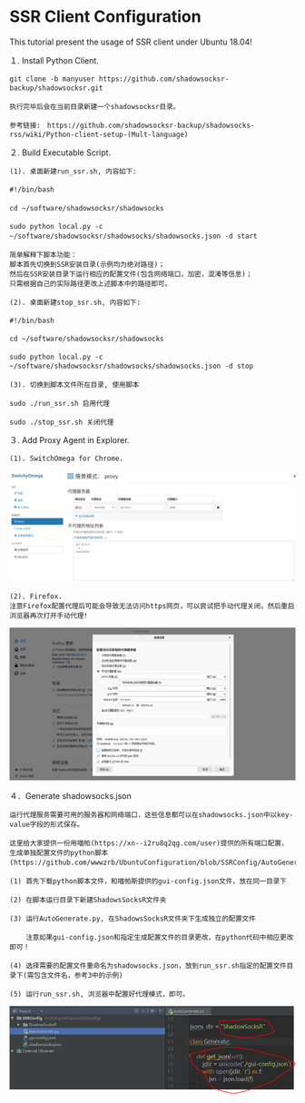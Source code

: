# SSR Client Configuration
This tutorial present the usage of SSR client under Ubuntu 18.04!

１. Install Python Client.

    git clone -b manyuser https://github.com/shadowsocksr-backup/shadowsocksr.git

    执行完毕后会在当前目录新建一个shadowsocksr目录。

    参考链接:　https://github.com/shadowsocksr-backup/shadowsocks-rss/wiki/Python-client-setup-(Mult-language)

２. Build Executable Script.

    (1). 桌面新建run_ssr.sh, 内容如下:

    #!/bin/bash

    cd ~/software/shadowsocksr/shadowsocks　

    sudo python local.py -c ~/software/shadowsocksr/shadowsocks/shadowsocks.json -d start　

    简单解释下脚本功能：
    脚本首先切换到SSR安装目录(示例均为绝对路径)；
    然后在SSR安装目录下运行相应的配置文件(包含网络端口，加密，混淆等信息)；
    只需根据自己的实际路径更改上述脚本中的路径即可。

    (2). 桌面新建stop_ssr.sh, 内容如下:

    #!/bin/bash

    cd ~/software/shadowsocksr/shadowsocks

    sudo python local.py -c ~/software/shadowsocksr/shadowsocks/shadowsocks.json -d stop

    (3). 切换到脚本文件所在目录, 使用脚本

    sudo ./run_ssr.sh 启用代理

    sudo ./stop_ssr.sh 关闭代理

３. Add Proxy Agent in Explorer.

    (1). SwitchOmega for Chrome.
![avatar](https://github.com/wwwzrb/UbuntuConfiguration/blob/SSRConfig/ChromeSwitchOmega.png)

    (2). Firefox.
    注意Firefox配置代理后可能会导致无法访问https网页，可以尝试把手动代理关闭，然后重启浏览器再次打开手动代理!
![avatar](https://github.com/wwwzrb/UbuntuConfiguration/blob/SSRConfig/FirefoxProxy.png)

４．Generate shadowsocks.json

    运行代理服务需要可用的服务器和网络端口，这些信息都可以在shadowsocks.json中以key-value字段的形式保存。
    
    这里给大家提供一份用喵帕(https://xn--i2ru8q2qg.com/user)提供的所有端口配置，
    生成单独配置文件的python脚本(https://github.com/wwwzrb/UbuntuConfiguration/blob/SSRConfig/AutoGenerate.py)。
    
    (1) 首先下载python脚本文件，和喵帕斯提供的gui-config.json文件，放在同一目录下
    
    (2) 在脚本运行目录下新建ShadowsSocksR文件夹
    
    (3) 运行AutoGenerate.py, 在ShadowsSocksR文件夹下生成独立的配置文件
    
        注意如果gui-config.json和指定生成配置文件的目录更改，在python代码中相应更改即可！
    
    (4) 选择需要的配置文件重命名为shadowsocks.json，放到run_ssr.sh指定的配置文件目录下(需包含文件名，参考3中的示例)
    
    (5) 运行run_ssr.sh, 浏览器中配置好代理模式，即可。
 
![avatar](https://github.com/wwwzrb/UbuntuConfiguration/blob/SSRConfig/GenerateConfig.PNG)






